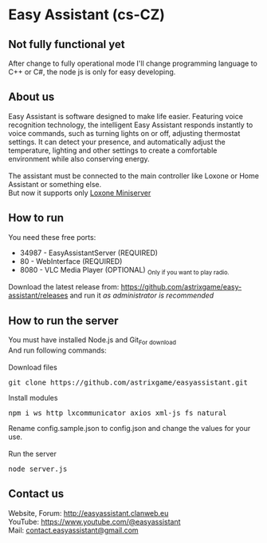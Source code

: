 # Easy Assistant (cs-CZ)
<h2>Not fully functional yet</h2>
After change to fully operational mode I'll change programming language to C++ or C#, the node js is only for easy developing.
<h2>About us</h2>
Easy Assistant is software designed to make life easier. Featuring voice recognition technology, the intelligent Easy Assistant responds instantly to voice commands, such as turning lights on or off, adjusting thermostat settings. It can detect your presence, and automatically adjust the temperature, lighting and other settings to create a comfortable environment while also conserving energy.<br><br>The assistant must be connected to the main controller like Loxone or Home Assistant or something else.
<br>But now it supports only <a href="https://www.loxone.com/">Loxone Miniserver</a>
<h2>How to run</h2>
You need these free ports: <ul><li>34987 - EasyAssistantServer (REQUIRED)</li><li>80 - WebInterface (REQUIRED)</li><li>8080 - VLC Media Player (OPTIONAL) <sub>Only if you want to play radio.</sub></li></ul>
Download the latest release from: <a href="https://github.com/astrixgame/easy-assistant/releases">https://github.com/astrixgame/easy-assistant/releases</a> and run it <i>as administrator is recommended</i>
<h2>How to run the server</h2>
You must have installed Node.js and Git<sub>For download</sub><br>
And run following commands:<br><br>
Download files
<pre>git clone https://github.com/astrixgame/easyassistant.git</pre>
Install modules
<pre>npm i ws http lxcommunicator axios xml-js fs natural</pre>
Rename config.sample.json to config.json and change the values for your use.<br><br>
Run the server
<pre>node server.js</pre>
<h2>Contact us</h2>
Website, Forum: <a href="http://easyassistant.clanweb.eu/home/">http://easyassistant.clanweb.eu</a><br>
YouTube: <a href="https://www.youtube.com/@easyassistant">https://www.youtube.com/@easyassistant</a><br>
Mail: <a href="mailto:contact.easyassistant@gmail.com">contact.easyassistant@gmail.com</a>
